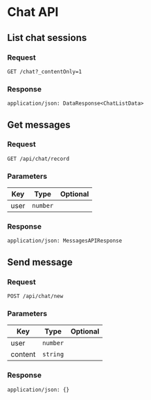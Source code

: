 # Chat API

## List chat sessions

### Request

```
GET /chat?_contentOnly=1
```

### Response

```
application/json: DataResponse<ChatListData>
```

## Get messages

### Request

```
GET /api/chat/record
```

### Parameters

| Key | Type | Optional |
|-|-|-|
| user | `number` | |

### Response

```
application/json: MessagesAPIResponse
```

## Send message

### Request

```
POST /api/chat/new
```

### Parameters

| Key | Type | Optional |
|-|-|-|
| user | `number` | |
| content | `string` | |

### Response

```
application/json: {}
```
